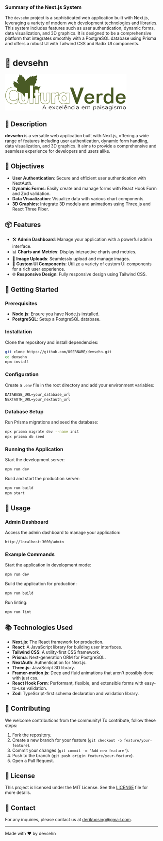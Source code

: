 ### Summary of the Next.js System

The `devsehn` project is a sophisticated web application built with Next.js, leveraging a variety of modern web development technologies and libraries. This system includes features such as user authentication, dynamic forms, data visualization, and 3D graphics. It is designed to be a comprehensive platform that integrates smoothly with a PostgreSQL database using Prisma and offers a robust UI with Tailwind CSS and Radix UI components.

# 🌟 devsehn

![Project Banner](public/logo.png)

## 📖 Description

**devsehn** is a versatile web application built with Next.js, offering a wide range of features including user authentication, dynamic form handling, data visualization, and 3D graphics. It aims to provide a comprehensive and seamless experience for developers and users alike.

## 🎯 Objectives

- **User Authentication**: Secure and efficient user authentication with NextAuth.
- **Dynamic Forms**: Easily create and manage forms with React Hook Form and Zod validation.
- **Data Visualization**: Visualize data with various chart components.
- **3D Graphics**: Integrate 3D models and animations using Three.js and React Three Fiber.

## 📦 Features

- 🛠 **Admin Dashboard**: Manage your application with a powerful admin interface.
- 📊 **Charts and Metrics**: Display interactive charts and metrics.
- 📸 **Image Uploads**: Seamlessly upload and manage images.
- 🎨 **Custom UI Components**: Utilize a variety of custom UI components for a rich user experience.
- 🌐 **Responsive Design**: Fully responsive design using Tailwind CSS.

## 🚀 Getting Started

### Prerequisites

- **Node.js**: Ensure you have Node.js installed.
- **PostgreSQL**: Setup a PostgreSQL database.

### Installation

Clone the repository and install dependencies:

```bash
git clone https://github.com/USERNAME/devsehn.git
cd devsehn
npm install
```

### Configuration

Create a `.env` file in the root directory and add your environment variables:

```env
DATABASE_URL=your_database_url
NEXTAUTH_URL=your_nextauth_url
```

### Database Setup

Run Prisma migrations and seed the database:

```bash
npx prisma migrate dev --name init
npx prisma db seed
```

### Running the Application

Start the development server:

```bash
npm run dev
```

Build and start the production server:

```bash
npm run build
npm start
```

## 📘 Usage

### Admin Dashboard

Access the admin dashboard to manage your application:

```bash
http://localhost:3000/admin
```

### Example Commands

Start the application in development mode:

```bash
npm run dev
```

Build the application for production:

```bash
npm run build
```

Run linting:

```bash
npm run lint
```

## 📚 Technologies Used

- **Next.js**: The React framework for production.
- **React**: A JavaScript library for building user interfaces.
- **Tailwind CSS**: A utility-first CSS framework.
- **Prisma**: Next-generation ORM for PostgreSQL.
- **NextAuth**: Authentication for Next.js.
- **Three.js**: JavaScript 3D library.
- **Framer-motion.js**: Deep and fluid animations that aren't possibly done with just css.
- **React Hook Form**: Performant, flexible, and extensible forms with easy-to-use validation.
- **Zod**: TypeScript-first schema declaration and validation library.

## 🤝 Contributing

We welcome contributions from the community! To contribute, follow these steps:

1. Fork the repository.
2. Create a new branch for your feature (`git checkout -b feature/your-feature`).
3. Commit your changes (`git commit -m 'Add new feature'`).
4. Push to the branch (`git push origin feature/your-feature`).
5. Open a Pull Request.

## 📜 License

This project is licensed under the MIT License. See the [LICENSE](LICENSE) file for more details.

## 💬 Contact

For any inquiries, please contact us at [derikbosing@gmail.com](derikbosing@gmail.com).

---

Made with ❤️ by devsehn

```

```
